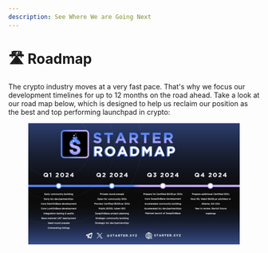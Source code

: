 ```yaml
---
description: See Where We are Going Next
---
```


# 🛣️ Roadmap

The crypto industry moves at a very fast pace. That's why we focus our development timelines for up to 12 months on the road ahead. Take a look at our road map below, which is designed to help us reclaim our position as the best and top performing launchpad in crypto:

<figure><img src="../.gitbook/assets/newstarter-roadmap-tmp.jpeg" alt=""><figcaption></figcaption></figure>
